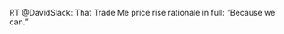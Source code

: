 <!--
id: 3009635268
link: http://kevinisom.info/post/3009635268/rt-davidslack-that-trade-me-price-rise-rationale
slug: rt-davidslack-that-trade-me-price-rise-rationale
date: Sun Jan 30 2011 22:29:25 GMT+1300 (NZDT)
raw: {"blog_name":"kevinisom","id":3009635268,"post_url":"http://kevinisom.info/post/3009635268/rt-davidslack-that-trade-me-price-rise-rationale","slug":"rt-davidslack-that-trade-me-price-rise-rationale","type":"text","date":"2011-01-30 09:29:25 GMT","timestamp":1296379765,"state":"published","format":"html","reblog_key":"oYt2aRVg","tags":[],"short_url":"http://tmblr.co/Zw68Yy2pOsF4","highlighted":[],"feed_item":"http://twitter.com/kev_nz/statuses/31632350408351744","from_feed_id":"650289","note_count":0,"title":null,"body":"<p>RT @DavidSlack: That Trade Me price rise rationale in full: &#8220;Because we can.&#8221;</p>"}
publish: 2011-01-030
tags: 
title: null
-->


RT @DavidSlack: That Trade Me price rise rationale in full: “Because we
can.”


